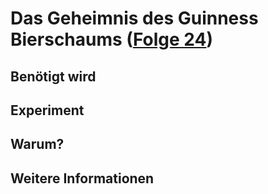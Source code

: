 # Das Geheimnis des Guinness Bierschaums ([Folge 24](http://minkorrekt.de/methodisch-inkorrekt-folge-24-mathematisch-physikalischer-salon/))

## Benötigt wird

## Experiment

## Warum?

## Weitere Informationen